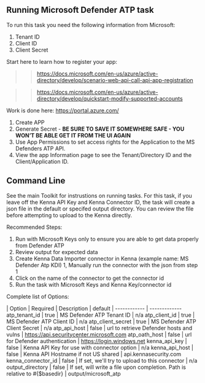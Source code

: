 ## Running Microsoft Defender ATP task 

To run this task you need the following information from Microsoft: 

1. Tenant ID
1. Client ID
1. Client Secret

Start here to learn how to register your app:

>>https://docs.microsoft.com/en-us/azure/active-directory/develop/scenario-web-api-call-api-app-registration

>>https://docs.microsoft.com/en-us/azure/active-directory/develop/quickstart-modify-supported-accounts


Work is done here: https://portal.azure.com/

1. Create APP
1. Generate Secret - **BE SURE TO SAVE IT SOMEWHERE SAFE - YOU WON’T BE ABLE GET IT FROM THE UI AGAIN**
1. Use App Permissions to set access rights for the Application to the MS Defenders ATP API. 
1. View the app Information page to see the Tenant/Directory ID and the Client/Application ID. 


## Command Line

See the main Toolkit for instrustions on running tasks. For this task, if you leave off the Kenna API Key and Kenna Connector ID, the task will create a json file in the default or specifed output directory. You can review the file before attempting to upload to the Kenna directly. 

Recommended Steps: 

1. Run with Microsoft Keys only to ensure you are able to get data properly from Defender ATP
1. Review output for expected data
1. Create Kenna Data Importer connector in Kenna (example name: MS Defender Atp KDI) 
1, Manually run the connector with the json from step 1 
1. Click on the name of the connector to get the connector id
1. Run the task with Microsoft Keys and Kenna Key/connector id


Complete list of Options:

| Option | Required | Description | default |
------------ | -------------
atp_tenant_id | true | MS Defender ATP Tenant ID | n/a
atp_client_id | true | MS Defender ATP Client ID | n/a
atp_client_secret | true | MS Defender ATP Client Secret | n/a
atp_api_host | false | url to retrieve Defender hosts and vulns | https://api.securitycenter.microsoft.com 
atp_oath_host | false | url for Defender authentication | https://login.windows.net
kenna_api_key | false | Kenna API Key for use with connector option | n/a
kenna_api_host | false | Kenna API Hostname if not US shared | api.kennasecurity.com
kenna_connector_id | false | If set, we'll try to upload to this connector | n/a
output_directory | false | If set, will write a file upon completion. Path is relative to #{$basedir} | output/microsoft_atp
